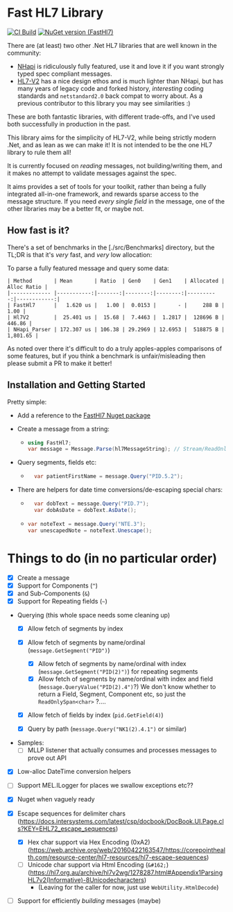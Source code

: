 # Fast HL7 Library

[![CI Build](https://github.com/wokket/FastHL7/actions/workflows/ci.yml/badge.svg)](https://github.com/wokket/FastHL7/actions/workflows/ci.yml) [![NuGet version (FastHl7)](https://img.shields.io/nuget/v/FastHl7.svg?style=flat-square)](https://www.nuget.org/packages/FastHl7/)

There are (at least) two other .Net HL7 libraries that are well known in the community:
- [NHapi](https://github.com/nHapiNET/nHapi) is ridiculously fully featured, use it and love it if you want strongly typed spec compliant messages.
- [HL7-V2](https://github.com/Efferent-Health/HL7-V2) has a nice design ethos and is much lighter than NHapi, but has many years of legacy code and forked history, _interesting_ coding standards and `netstandard2.0` back compat to worry about.  As a previous contributor to this library you may see similarities :)

These are both fantastic libraries, with different trade-offs, and I've used both successfully in production in the past.

This library aims for the simplicity of HL7-V2, while being strictly modern .Net, and as lean as we can make it!  It is not intended to be the one HL7 library to rule them all!

It is currently focused on _reading_ messages, not building/writing them, and it makes no attempt to validate messages against the spec.

It aims provides a set of tools for your toolkit, rather than being a fully integrated all-in-one framework, and rewards sparse access
to the message structure.  If you need _every single field_ in the message, one of the other libraries may be a better fit, or maybe not.
 
## How fast is it?

There's a set of benchmarks in the [./src/Benchmarks] directory, but the TL;DR is that it's _very_ fast, and _very_ low allocation:

To parse a fully featured message and query some data: 
```
| Method       | Mean       | Ratio  | Gen0    | Gen1    | Allocated | Alloc Ratio |
|------------- |-----------:|-------:|--------:|--------:|----------:|------------:|
| FastHl7      |   1.620 us |   1.00 |  0.0153 |       - |     288 B |        1.00 |                                                                                                                                                                                                                                        
| Hl7V2        |  25.401 us |  15.68 |  7.4463 |  1.2817 |  128696 B |      446.86 |
| NHapi_Parser | 172.307 us | 106.38 | 29.2969 | 12.6953 |  518875 B |    1,801.65 |
```

As noted over there it's difficult to do a truly apples-apples comparisons of some features, but if you think a benchmark is unfair/misleading then 
please submit a PR to make it better!

## Installation and Getting Started

Pretty simple:
- Add a reference to the [FastHl7 Nuget package](https://www.nuget.org/packages/FastHl7/)
- Create a message from a string:
  - ```csharp
    using FastHl7;
    var message = Message.Parse(hl7MessageString); // Stream/ReadOnlySpan<char> overloads coming soon
    ```
    
- Query segments, fields etc:
  - ```csharp
      var patientFirstName = message.Query("PID.5.2");
      ```

- There are helpers for date time conversions/de-escaping special chars:
  - ```csharp
      var dobText = message.Query("PID.7");
      var dobAsDate = dobText.AsDate();
     ```
  - ```csharp
    var noteText = message.Query("NTE.3");
    var unescapedNote = noteText.Unescape();
    ```

# Things to do (in no particular order)

- [x] Create a message
- [x] Support for Components (`^`)
- [x] and Sub-Components (`&`)
- [x] Support for Repeating fields (`~`)

- Querying (this whole space needs some cleaning up)
  - [x] Allow fetch of segments by index
  - [x] Allow fetch of segments by name/ordinal (`message.GetSegment("PID")`)
    - [x] Allow fetch of segments by name/ordinal with index (`message.GetSegment("PID(2)")`) for repeating segments
    - [x] Allow fetch of segments by name/ordinal with index and field (`message.QueryValue("PID(2).4")`?)  We don't know whether to return a Field, Segment, Component etc, so just the `ReadOnlySpan<char>` ?....
  - [x] Allow fetch of fields by index (`pid.GetField(4)`)
  - [x] Query by path (`message.Query("NK1(2).4.1")` or similar)


- Samples: 
  - [ ] MLLP listener that actually consumes and processes messages to prove out API 
- [x] Low-alloc DateTime conversion helpers

- [ ] Support MEL.ILogger for places we swallow exceptions etc??
- [x] Nuget when vaguely ready
 
- [x] Escape sequences for delimiter chars (https://docs.intersystems.com/latest/csp/docbook/DocBook.UI.Page.cls?KEY=EHL72_escape_sequences)
  - [x] Hex char support via Hex Encoding (0xA2) (https://web.archive.org/web/20160422163547/https://corepointhealth.com/resource-center/hl7-resources/hl7-escape-sequences)
  - [ ] Unicode char support via Html Encoding (`&#162;`) (https://hl7.org.au/archive/hl7v2wg/1278287.html#Appendix1ParsingHL7v2(Informative)-8Unicodecharacters) 
    - (Leaving for the caller for now, just use `WebUtility.HtmlDecode`)

- [ ] Support for efficiently _building_ messages (maybe)